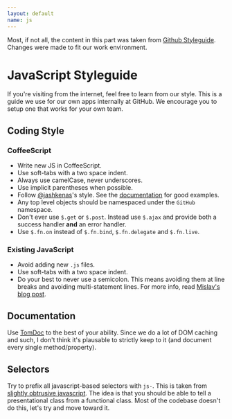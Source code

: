 ```yaml
---
layout: default
name: js
---
```

Most, if not all, the content in this part was taken from [Github Styleguide](https://github.com/styleguide/javascript). Changes were made to fit our work environment.

# JavaScript Styleguide

If you're visiting from the internet, feel free to learn from our style. This is a guide we use for our own apps internally at GitHub. We encourage you to setup one that works for your own team.

## Coding Style

### CoffeeScript

*   Write new JS in CoffeeScript.
*   Use soft-tabs with a two space indent.
*   Always use camelCase, never underscores.
*   Use implicit parentheses when possible.
*   Follow [@jashkenas][1]'s style. See the [documentation][2] for good examples.
*   Any top level objects should be namespaced under the `GitHub` namespace.
*   Don't ever use `$.get` or `$.post`. Instead use `$.ajax` and provide both a success handler **and** an error handler.
*   Use `$.fn.on` instead of `$.fn.bind`, `$.fn.delegate` and `$.fn.live`.

### Existing JavaScript

*   Avoid adding new `.js` files.
*   Use soft-tabs with a two space indent.
*   Do your best to never use a semicolon. This means avoiding them at line breaks and avoiding multi-statement lines. For more info, read [Mislav's blog post][3].

## Documentation

Use [TomDoc][4] to the best of your ability. Since we do a lot of DOM caching and such, I don't think it's plausable to strictly keep to it (and document every single method/property).

## Selectors

Try to prefix all javascript-based selectors with `js-`. This is taken from [slightly obtrusive javascript][5]. The idea is that you should be able to tell a presentational class from a functional class. Most of the codebase doesn't do this, let's try and move toward it.

 [1]: https://github.com/jashkenas
 [2]: http://jashkenas.github.com/coffee-script/
 [3]: http://mislav.uniqpath.com/2010/05/semicolons/
 [4]: http://tomdoc.org
 [5]: http://ozmm.org/posts/slightly_obtrusive_javascript.html